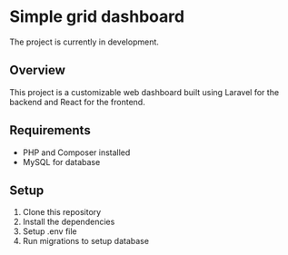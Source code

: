 # Simple grid dashboard

The project is currently in development.

## Overview
This project is a customizable web dashboard built using Laravel for the backend and React for the frontend. 


## Requirements
- PHP and Composer installed
- MySQL for database


## Setup
1. Clone this repository
2. Install the dependencies
3. Setup .env file
4. Run migrations to setup database